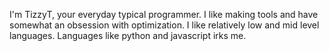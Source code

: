 I'm TizzyT, your everyday typical programmer.
I like making tools and have somewhat an obsession with optimization.
I like relatively low and mid level languages.
Languages like python and javascript irks me.
